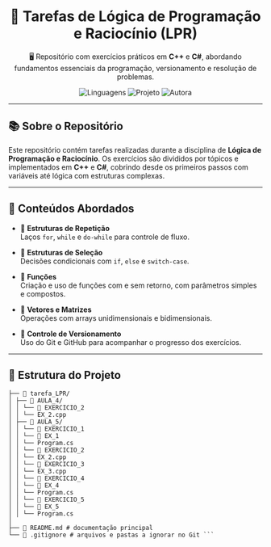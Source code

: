 <h1 align="center">📘 Tarefas de Lógica de Programação e Raciocínio (LPR)</h1>

<p align="center">
  🖥️ Repositório com exercícios práticos em <strong>C++</strong> e <strong>C#</strong>, abordando fundamentos essenciais da programação, versionamento e resolução de problemas.
</p>

<p align="center">
  <img src="https://img.shields.io/badge/Linguagens-C++%20%7C%20CSharp-blue?style=for-the-badge&logo=cplusplus&logoColor=white" alt="Linguagens">
  <img src="https://img.shields.io/badge/Projeto-Educacional-green?style=for-the-badge&logo=github" alt="Projeto">
  <img src="https://img.shields.io/badge/Feito%20por-Ana%20Cecília-ff69b4?style=for-the-badge" alt="Autora">
</p>

---

## 📚 Sobre o Repositório

Este repositório contém tarefas realizadas durante a disciplina de **Lógica de Programação e Raciocínio**. Os exercícios são divididos por tópicos e implementados em **C++** e **C#**, cobrindo desde os primeiros passos com variáveis até lógica com estruturas complexas.

---

## 🧠 Conteúdos Abordados

- 🔁 **Estruturas de Repetição**  
  Laços `for`, `while` e `do-while` para controle de fluxo.

- 🔀 **Estruturas de Seleção**  
  Decisões condicionais com `if`, `else` e `switch-case`.

- 🧮 **Funções**  
  Criação e uso de funções com e sem retorno, com parâmetros simples e compostos.

- 🧱 **Vetores e Matrizes**  
  Operações com arrays unidimensionais e bidimensionais.

- 🌿 **Controle de Versionamento**  
  Uso do Git e GitHub para acompanhar o progresso dos exercícios.

---

## 📁 Estrutura do Projeto


``` 📦 tarefa_LPR/
├── 📁 tarefa_LPR/
│ ├── 📁 AULA_4/
│ │ └── 📁 EXERCICIO_2
│ │ └── EX_2.cpp
│ ├── 📁 AULA_5/
│ │ └── 📁 EXERCICIO_1
│ │ └── 📁 EX_1
│ │ └── Program.cs
│ │ └── 📁 EXERCICIO_2
│ │ └── EX_2.cpp
│ │ └── 📁 EXERCICIO_3
│ │ └── EX_3.cpp
│ │ └── 📁 EXERCICIO_4
│ │ └── 📁 EX_4
│ │ └── Program.cs
│ │ └── 📁 EXERCICIO_5
│ │ └── 📁 EX_5
│ │ └── Program.cs
│
├── 📄 README.md # documentação principal
└── 📄 .gitignore # arquivos e pastas a ignorar no Git ```
